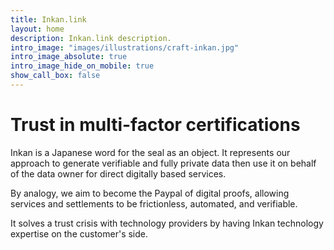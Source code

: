 ```yaml
---
title: Inkan.link
layout: home
description: Inkan.link description.
intro_image: "images/illustrations/craft-inkan.jpg"
intro_image_absolute: true
intro_image_hide_on_mobile: true
show_call_box: false
---
```


# Trust in multi-factor certifications

Inkan is a Japanese word for the seal as an object. It represents our approach to generate verifiable and fully private data then use it on behalf of the data owner for direct digitally based services.

By analogy, we aim to become the Paypal of digital proofs, allowing services and settlements to be frictionless, automated, and verifiable.

It solves a trust crisis with technology providers by having Inkan technology expertise on the customer's side.
